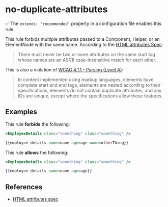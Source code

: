# no-duplicate-attributes

✅ The `extends: 'recommended'` property in a configuration file enables this rule.

This rule forbids multiple attributes passed to a Component, Helper, or an ElementNode with the same name. According to the [HTML attributes Spec](https://html.spec.whatwg.org/multipage/syntax.html#attributes-2):

> There must never be two or more attributes on the same start tag whose names are an ASCII case-insensitive match for each other.

This is also a violation of [WCAG 4.1.1 - Parsing (Level A)](https://www.w3.org/WAI/WCAG21/Understanding/parsing.html):

> In content implemented using markup languages, elements have complete start and end tags, elements are nested according to their specifications, elements do not contain duplicate attributes, and any IDs are unique, except where the specifications allow these features.

## Examples

This rule **forbids** the following:

```hbs
<EmployeeDetails class="something" class="something" />
```

```hbs
{{employee-details name=name age=age name=otherThing}}
```

This rule **allows** the following:

```hbs
<EmployeeDetails class="something" class="something" />
```

```hbs
{{employee-details name=name age=age}}
```

## References

* [HTML attributes spec](https://html.spec.whatwg.org/multipage/syntax.html#attributes-2)
